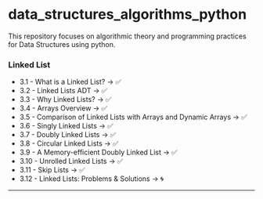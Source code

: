# data_structures_algorithms_python
This repository focuses on algorithmic theory and programming practices for Data Structures using python.

### Linked List

- 3.1 - What is a Linked List? -> ✅
- 3.2 - Linked Lists ADT -> ✅
- 3.3 - Why Linked Lists? -> ✅
- 3.4 - Arrays Overview -> ✅
- 3.5 - Comparison of Linked Lists with Arrays and Dynamic Arrays -> ✅
- 3.6 - Singly Linked Lists -> ✅
- 3.7 - Doubly Linked Lists -> ✅
- 3.8 - Circular Linked Lists -> ✅
- 3.9 - A Memory-efficient Doubly Linked List -> ✅
- 3.10 - Unrolled Linked Lists -> ✅
- 3.11 - Skip Lists -> ✅
- 3.12 - Linked Lists: Problems & Solutions -> 🌀

---
